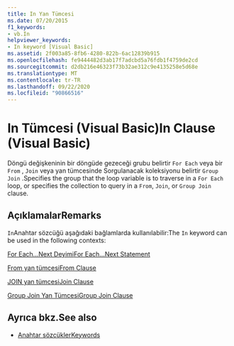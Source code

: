 ```yaml
---
title: In Yan Tümcesi
ms.date: 07/20/2015
f1_keywords:
- vb.In
helpviewer_keywords:
- In keyword [Visual Basic]
ms.assetid: 2f003a85-8fb6-4280-822b-6ac12839b915
ms.openlocfilehash: fe9444482d3ab17f7adcbd5a76fdb1f4759de2cd
ms.sourcegitcommit: d2db216e46323f73b32ae312c9e4135258e5d68e
ms.translationtype: MT
ms.contentlocale: tr-TR
ms.lasthandoff: 09/22/2020
ms.locfileid: "90866516"
---
```

# <a name="in-clause-visual-basic"></a><span data-ttu-id="50c31-102">In Tümcesi (Visual Basic)</span><span class="sxs-lookup"><span data-stu-id="50c31-102">In Clause (Visual Basic)</span></span>

<span data-ttu-id="50c31-103">Döngü değişkeninin bir döngüde gezeceği grubu belirtir `For Each` veya bir `From` , `Join` veya yan tümcesinde Sorgulanacak koleksiyonu belirtir `Group Join` .</span><span class="sxs-lookup"><span data-stu-id="50c31-103">Specifies the group that the loop variable is to traverse in a `For Each` loop, or specifies the collection to query in a `From`, `Join`, or `Group Join` clause.</span></span>  
  
## <a name="remarks"></a><span data-ttu-id="50c31-104">Açıklamalar</span><span class="sxs-lookup"><span data-stu-id="50c31-104">Remarks</span></span>  

 <span data-ttu-id="50c31-105">`In`Anahtar sözcüğü aşağıdaki bağlamlarda kullanılabilir:</span><span class="sxs-lookup"><span data-stu-id="50c31-105">The `In` keyword can be used in the following contexts:</span></span>  
  
 [<span data-ttu-id="50c31-106">For Each...Next Deyimi</span><span class="sxs-lookup"><span data-stu-id="50c31-106">For Each...Next Statement</span></span>](for-each-next-statement.md)  
  
 [<span data-ttu-id="50c31-107">From yan tümcesi</span><span class="sxs-lookup"><span data-stu-id="50c31-107">From Clause</span></span>](../queries/from-clause.md)  
  
 [<span data-ttu-id="50c31-108">JOIN yan tümcesi</span><span class="sxs-lookup"><span data-stu-id="50c31-108">Join Clause</span></span>](../queries/join-clause.md)  
  
 [<span data-ttu-id="50c31-109">Group Join Yan Tümcesi</span><span class="sxs-lookup"><span data-stu-id="50c31-109">Group Join Clause</span></span>](../queries/group-join-clause.md)  
  
## <a name="see-also"></a><span data-ttu-id="50c31-110">Ayrıca bkz.</span><span class="sxs-lookup"><span data-stu-id="50c31-110">See also</span></span>

- [<span data-ttu-id="50c31-111">Anahtar sözcükler</span><span class="sxs-lookup"><span data-stu-id="50c31-111">Keywords</span></span>](../keywords/index.md)

